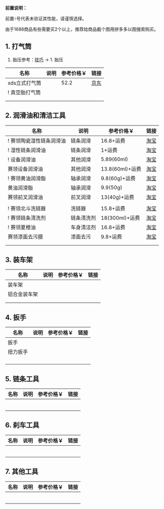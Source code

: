 **前置说明：**

前置`!`号代表未验证其性能，请谨慎选择。

由于1688商品有些需要买2个以上，推荐给商品截个图用拼多多以图搜索购买。

## 1. 打气筒

1. 胎压参考：[技巧](https://gitee.com/kukela/commuter-bike/blob/master/Doc/技巧.md) -> 1. 胎压 

| 名称 | 说明 | 参考价格￥ | 链接 |
| - | - | - | - |
| xds立式打气筒 | | 52.2 | [京东](https://union-click.jd.com/jdc?e=618%7Cpc%7C&p=JF8BAQcJK1olXg8DVFhVDkMQBl8PE1MXXAMKXF9ZCHtTXDdWRGtMGENDFlVDFhNSVzMXQA4KD1heSllVAEkWBmcAGl8VQl9HCANtQDVMXBhRSyNwKhxhCBY8ex1PXhlca1cZbQcyV19fCkIeAmsLE2slXQEyFTBaC0oTBGo4GmsVWg4GU11YDUgeAGkIK1wVVDbV-fKJgs3DlvncpdLNxZsyZG5eOEwXCnsOaRpHSQBwZG5dOEgnA24IE1kUXwUCUlpBCEgVAWsBB1sSVQIFV1tYCU4RAmY4GVoUWQ8yZG45di1VVW5RTAdiI1FLAz0uSAtwcDpdeD57XwcKCT4EWABxXy9ueDJnKF9VZA) |
| ! 真空胎打气筒 | | | |
| | | | |
| | | | |

## 2. 润滑油和清洁工具

| 名称 | 说明 | 参考价格￥ | 链接 |
| - | - | - | - |
| ! 赛领陶瓷湿性链条润滑油 | 链条润滑 | 16.8+运费 | [淘宝](https://s.click.taobao.com/t?e=m%3D2%26s%3D2%2FVA4IC99JZw4vFB6t2Z2ueEDrYVVa64Dm1dJ6eadalyINtkUhsv0AGzyws0tPwKRgFuKEh1dJ7FTlrzds37%2FgLwMG9TgUkNcLWR2kup2vFNRq4euO%2Fww2MWGduSpLInDoqEt4dKdN30KBFKq4PCn%2FIjYEqxZfNhtxoqxr%2BQa5bNEPXytV9ALtCLThlbPuuZLb93Df8fOzj%2B7bh4C9sWpHV12B2091k04feuIV1bPtSNPhQyQ%2F4S4ohXnWh5370V3O3Y%2BLz9RDyjO9AJYjY8CXJ%2BwEVkOqHFdIW9JNkz7%2FhuShzkDg9djg0YX0WwficlzKSRXVAp2PrGJe8N%2FwNpGw%3D%3D&union_lens=lensId%3APUB%401695629635%400b8ac7fb_0ce1_18acb66f0d5_3860%4001%40eyJmbG9vcklkIjozMTA2OSwiic3BtQiiI6Il9wb3J0YWxfdjJfdG9vbF9saW5rc19wYWdlX2hvbWVfaW5kZXhfaHRtIn0ie) |
| ! 湿性链条润滑油 | 链条润滑 | 1+运费 | [淘宝](https://s.click.taobao.com/t?e=m%3D2%26s%3DjwJlJ5Jv0W1w4vFB6t2Z2ueEDrYVVa64Dm1dJ6eadalyINtkUhsv0AGzyws0tPwKI2Wdt8%2FzXzHFTlrzds37%2FgLwMG9TgUkNcLWR2kup2vFNRq4euO%2Fww2MWGduSpLInDoqEt4dKdN30KBFKq4PCn%2FIjYEqxZfNhtxoqxr%2BQa5bNEPXytV9ALtCLThlbPuuZLb93Df8fOzj7roO%2BcLpQzDGGf0NyTQeD0DDIkjpCUaP0p1hvjt2zbmt19zSF8UsxjFmrGo8JxNW0zvIVVx%2BPc2%2F51BzEHetfxglKFrfPmkxRc0Hkl8yBTkGRni13ydldRhQUNHX6lzKiZ%2BQMlGz6FQ%3D%3D&union_lens=lensId%3APUB%401695629876%40213f58ca_0b27_18acb6a9d49_a67e%4001%40eyJmbG9vcklkIjozMTA2OSwiic3BtQiiI6Il9wb3J0YWxfdjJfdG9vbF9saW5rc19wYWdlX2hvbWVfaW5kZXhfaHRtIn0ie) |
| ! 设备润滑油 | 其他润滑 | 5.89(60ml) | [淘宝](https://s.click.taobao.com/t?e=m%3D2%26s%3D4R5ibXUYfwRw4vFB6t2Z2ueEDrYVVa64Dm1dJ6eadalyINtkUhsv0AGzyws0tPwK785oK1WNUvfFTlrzds37%2FgLwMG9TgUkNcLWR2kup2vFNRq4euO%2Fww2MWGduSpLInDoqEt4dKdN30KBFKq4PCnyr9zkuKszg9FIln6XuMjC7NEPXytV9ALtCLThlbPuuZLb93Df8fOziMx%2BAOWSww4bzMAsuWdttMVAFbiAzEx2xAY68pLl%2BO0hgGW83XO7SU1eumuWnaXAm0zvIVVx%2BPc2%2F51BzEHetfd4X%2F6wqoSz6FQbE0FBzRmT2l4PysJx%2FP&union_lens=lensId%3APUB%401695629482%402133c122_0b2b_18acb649bda_4dda%4001%40eyJmbG9vcklkIjozMTA2OSwiic3BtQiiI6Il9wb3J0YWxfdjJfdG9vbF9saW5rc19wYWdlX2hvbWVfaW5kZXhfaHRtIn0ie) |
| 赛领设备润滑油 | 其他润滑 | 13.8(60ml)+运费 | [淘宝](https://s.click.taobao.com/t?e=m%3D2%26s%3DxUNrii0QbGJw4vFB6t2Z2ueEDrYVVa64Dm1dJ6eadalyINtkUhsv0AGzyws0tPwKh4NLVN2%2B9SbFTlrzds37%2FgLwMG9TgUkNcLWR2kup2vFNRq4euO%2Fww2MWGduSpLInDoqEt4dKdN30KBFKq4PCn%2FIjYEqxZfNhtxoqxr%2BQa5bNEPXytV9ALtCLThlbPuuZLb93Df8fOzizFMENABwQIn%2BBzR4V3fVVi35U8ojNKl1f%2BTw1Ug1VxHGAU1OzGfA4KG4OSABECUCjO9AJYjY8CXJ%2BwEVkOqHFdIW9JNkz7%2FhuShzkDg9djnK8Chlb9f8Uljl5BsaO7aTGJe8N%2FwNpGw%3D%3D&union_lens=lensId%3APUB%401695629591%40212a8d81_0c4b_18acb6645a9_81a4%4001%40eyJmbG9vcklkIjozMTA2OSwiic3BtQiiI6Il9wb3J0YWxfdjJfdG9vbF9saW5rc19wYWdlX2hvbWVfaW5kZXhfaHRtIn0ie) |
| ! 赛领黄油润滑脂 | 轴承润滑 | 9.8(60g)+运费 | [淘宝](https://s.click.taobao.com/t?e=m%3D2%26s%3DDAYl8QGTaiJw4vFB6t2Z2ueEDrYVVa64Dm1dJ6eadalyINtkUhsv0AGzyws0tPwKV9Q55I%2FrC7LFTlrzds37%2FgLwMG9TgUkNcLWR2kup2vFNRq4euO%2Fww2MWGduSpLInDoqEt4dKdN30KBFKq4PCn%2FIjYEqxZfNhtxoqxr%2BQa5bNEPXytV9ALtCLThlbPuuZLb93Df8fOzgycptpCyqBhNFHoYF7ZjcFZL%2BT9F9ZvXuzXFtT7x6iSZSxHlDVbby9brx8N7RGlEejO9AJYjY8CXJ%2BwEVkOqHFdIW9JNkz7%2FhuShzkDg9djnTFVvvsdh%2F95YBjxGGTcovGJe8N%2FwNpGw%3D%3D&union_lens=lensId%3APUB%401695629949%402135f695_0be3_18acb6bbba3_9fab%4001%40eyJmbG9vcklkIjozMTA2OSwiic3BtQiiI6Il9wb3J0YWxfdjJfdG9vbF9saW5rc19wYWdlX2hvbWVfaW5kZXhfaHRtIn0ie) |
| 黄油润滑脂 | 轴承润滑 | 9.9(50g) | [淘宝](https://s.click.taobao.com/t?e=m%3D2%26s%3D73BXp0CdCQ1w4vFB6t2Z2ueEDrYVVa64Dm1dJ6eadalyINtkUhsv0J%2BVZCFByEMYnPBttjfRAZbFTlrzds37%2FgLwMG9TgUkNcLWR2kup2vFNRq4euO%2Fww2MWGduSpLInDoqEt4dKdN30KBFKq4PCn%2BO2HcPx%2BFhpQ46xSzEN%2F0uySbHmSI7wOtef%2FroYqRld0gKib4%2FgKqwoilXEA5JHthiIq3xPSnYF6TEeWJvimeP2Esc%2FNakN7p6C9vAQ0bKkMOh5ewPR2RBweiXfaVH60dSopZirJ9MMzsAzH1xYDH4SIz%2BVIb9tlGtW4pTe2GexCPCDFm7JeDDGJe8N%2FwNpGw%3D%3D&union_lens=lensId%3APUB%401695630018%40210719af_1d1e_18acb6cc71b_684c%4001%40eyJmbG9vcklkIjozMTA2OSwiic3BtQiiI6Il9wb3J0YWxfdjJfdG9vbF9saW5rc19wYWdlX2hvbWVfaW5kZXhfaHRtIn0ie) |
| 赛领前叉润滑油 | 前叉润滑 | 13(40g)+运费 | [淘宝](https://s.click.taobao.com/t?e=m%3D2%26s%3Da4Iur7SmlKJw4vFB6t2Z2ueEDrYVVa64Dm1dJ6eadalyINtkUhsv0J%2BVZCFByEMYXwe960k7YJHFTlrzds37%2FgLwMG9TgUkNcLWR2kup2vFNRq4euO%2Fww2MWGduSpLInDoqEt4dKdN30KBFKq4PCn%2FIjYEqxZfNhtxoqxr%2BQa5bNEPXytV9ALtCLThlbPuuZLb93Df8fOzgfd%2BJNRrH4VxNwLH9siTuqusLqnxDRG7UAgzDw2s3zW2tVAevTxQSsq7MhNoVgs62jO9AJYjY8CXJ%2BwEVkOqHFdIW9JNkz7%2FhuShzkDg9djuHF3%2B14cZnS0f3E%2Fl7g8E%2FGJe8N%2FwNpGw%3D%3D&union_lens=lensId%3APUB%401695630079%40212c87ef_0b19_18acb6db564_c616%4001%40eyJmbG9vcklkIjozMTA2OSwiic3BtQiiI6Il9wb3J0YWxfdjJfdG9vbF9saW5rc19wYWdlX2hvbWVfaW5kZXhfaHRtIn0ie) |
| | | | |
| ! 赛领北斗洗链器 | 洗链器 | 15.8+运费 | [淘宝](https://s.click.taobao.com/t?e=m%3D2%26s%3DXIYdGuA6Sulw4vFB6t2Z2ueEDrYVVa64Dm1dJ6eadalyINtkUhsv0J%2BVZCFByEMYZlvhGFeHMWnFTlrzds37%2FgLwMG9TgUkNcLWR2kup2vFNRq4euO%2Fww2MWGduSpLInDoqEt4dKdN30KBFKq4PCn%2FIjYEqxZfNhtxoqxr%2BQa5bNEPXytV9ALtCLThlbPuuZLb93Df8fOzhu4E3Y3NUsTTKKyLWjInvcgmfWKWm2qeuh%2FizdO7gyk5moHwK8E5mAVqlNZu4qClS0zvIVVx%2BPc2%2F51BzEHetfxglKFrfPmkzWkDrHeTN8z3NHCrqFRBvcr98lllmuxoeiZ%2BQMlGz6FQ%3D%3D&union_lens=lensId%3APUB%401695630581%40212b4deb_0adc_18acb75600a_d757%4001%40eyJmbG9vcklkIjozMTA2OSwiic3BtQiiI6Il9wb3J0YWxfdjJfdG9vbF9saW5rc19wYWdlX2hvbWVfaW5kZXhfaHRtIn0ie) |
| ! 赛领链条清洗剂 | 链条清洗剂 | 18(300ml)+运费 | [淘宝](https://s.click.taobao.com/t?e=m%3D2%26s%3Dl4kpifFGILxw4vFB6t2Z2ueEDrYVVa64Dm1dJ6eadalyINtkUhsv0J%2BVZCFByEMY3n3fAuaSyzzFTlrzds37%2FgLwMG9TgUkNcLWR2kup2vFNRq4euO%2Fww2MWGduSpLInDoqEt4dKdN30KBFKq4PCn%2FIjYEqxZfNhtxoqxr%2BQa5bNEPXytV9ALtCLThlbPuuZLb93Df8fOzih26UvkH1SABG82h4Di3715eOwwleyqcttQ8cC3dgvxpKI5OT7dGWtc7rjADYkRpmjO9AJYjY8CXJ%2BwEVkOqHFdIW9JNkz7%2FhuShzkDg9djqWEnyv2OiIQ1TIPnLjgE9XGJe8N%2FwNpGw%3D%3D&union_lens=lensId%3APUB%401695630842%40212be3f7_0c20_18acb795c48_3102%4001%40eyJmbG9vcklkIjozMTA2OSwiic3BtQiiI6Il9wb3J0YWxfdjJfdG9vbF9saW5rc19wYWdlX2hvbWVfaW5kZXhfaHRtIn0ie) |
| ! 赛领夏橙油 | 车身清洁剂 | 16.8+运费 | [淘宝](https://s.click.taobao.com/t?e=m%3D2%26s%3DpbzNiF3TUztw4vFB6t2Z2ueEDrYVVa64Dm1dJ6eadalyINtkUhsv0J%2BVZCFByEMYOIByqDuye5LFTlrzds37%2FgLwMG9TgUkNcLWR2kup2vFNRq4euO%2Fww2MWGduSpLInDoqEt4dKdN30KBFKq4PCn%2FIjYEqxZfNhtxoqxr%2BQa5bNEPXytV9ALtCLThlbPuuZLb93Df8fOzjfUYg7a9dHVp4AO61I3GPM4F4VAkCly3v0GuCl5wPAW1s3Z95t4ZtU%2ByG4A%2BItkmS0zvIVVx%2BPc2%2F51BzEHetfxglKFrfPmkzWkDrHeTN8zyLvTYGVJwPMHi00QfLDFoKiZ%2BQMlGz6FQ%3D%3D&union_lens=lensId%3APUB%401695630689%402132b6c1_0d47_18acb770324_9172%4001%40eyJmbG9vcklkIjozMTA2OSwiic3BtQiiI6Il9wb3J0YWxfdjJfdG9vbF9saW5rc19wYWdlX2hvbWVfaW5kZXhfaHRtIn0ie) |
| 赛领漆面去污腊 | 漆面去污 | 9.8+运费 | [淘宝](https://s.click.taobao.com/t?e=m%3D2%26s%3D7iMs1EmZL4xw4vFB6t2Z2ueEDrYVVa64Dm1dJ6eadalyINtkUhsv0B8ODG1AzHN2r2uZwiEAKNHFTlrzds37%2FgLwMG9TgUkNcLWR2kup2vFNRq4euO%2Fww2MWGduSpLInDoqEt4dKdN30KBFKq4PCn%2FIjYEqxZfNhtxoqxr%2BQa5bNEPXytV9ALtCLThlbPuuZLb93Df8fOzjVPU%2BxHM2AyVzdwsNTwn%2BYtwq7UyLweWZaJsu0r7hxXQ44PruXvkfSbR5dhGjrtjmjO9AJYjY8CXJ%2BwEVkOqHFdIW9JNkz7%2FhuShzkDg9djnTwF49%2BFe5iFutWlQTA6UHGJe8N%2FwNpGw%3D%3D&union_lens=lensId%3APUB%401695624796%40213ef0d6_0c2d_18acb1d1af4_1c68%4001%40eyJmbG9vcklkIjozMTA2OSwiic3BtQiiI6Il9wb3J0YWxfdjJfdG9vbF9saW5rc19wYWdlX2hvbWVfaW5kZXhfaHRtIn0ie) |
| | | | |
| | | | |

## 3. 装车架

| 名称 | 说明 | 参考价格￥ | 链接 |
| - | - | - | - |
| 装车架 | | | |
| 铝合金装车架 | | | |
| | | | |
| | | | |

## 4. 扳手

| 名称 | 说明 | 参考价格￥ | 链接 |
| - | - | - | - |
| 扳手 | | | |
| 扭力扳手 | | | |
| | | | |
| | | | |
| | | | |
| | | | |

## 5. 链条工具

| 名称 | 说明 | 参考价格￥ | 链接 |
| - | - | - | - |
| | | | |
| | | | |
| | | | |
| | | | |
| | | | |
| | | | |

## 6. 刹车工具

| 名称 | 说明 | 参考价格￥ | 链接 |
| - | - | - | - |
| | | | |
| | | | |
| | | | |
| | | | |
| | | | |
| | | | |

## 7. 其他工具

| 名称 | 说明 | 参考价格￥ | 链接 |
| - | - | - | - |
| | | | |
| | | | |
| | | | |
| | | | |
| | | | |
| | | | |